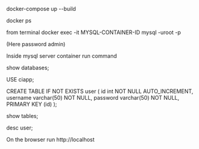 docker-compose up --build

docker ps

from terminal docker exec -it MYSQL-CONTAINER-ID mysql -uroot -p

(Here password admin)

Inside mysql server container run command

show databases;

USE ciapp;

CREATE TABLE IF NOT EXISTS user (
     id int NOT NULL AUTO_INCREMENT,
     username varchar(50) NOT NULL,
     password varchar(50) NOT NULL,
     PRIMARY KEY (id)
);

show tables;

desc user;


On the browser run http://localhost
